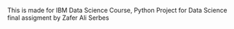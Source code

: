 This is made for IBM Data Science Course, Python Project for Data Science final assigment by Zafer Ali Serbes 
